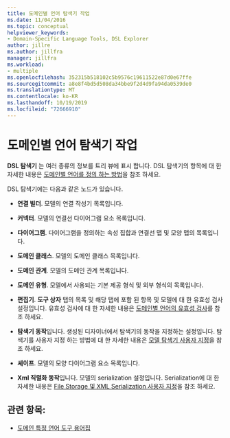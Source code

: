 ```yaml
---
title: 도메인별 언어 탐색기 작업
ms.date: 11/04/2016
ms.topic: conceptual
helpviewer_keywords:
- Domain-Specific Language Tools, DSL Explorer
author: jillre
ms.author: jillfra
manager: jillfra
ms.workload:
- multiple
ms.openlocfilehash: 352315b518102c5b9576c19611522e87d0e67ffe
ms.sourcegitcommit: a8e8f4bd5d508da34bbe9f2d4d9fa94da0539de0
ms.translationtype: MT
ms.contentlocale: ko-KR
ms.lasthandoff: 10/19/2019
ms.locfileid: "72666910"
---
```

# <a name="working-with-the-domain-specific-language-explorer"></a>도메인별 언어 탐색기 작업
**DSL 탐색기** 는 여러 종류의 정보를 트리 뷰에 표시 합니다. DSL 탐색기의 항목에 대 한 자세한 내용은 [도메인별 언어를 정의 하는 방법](../modeling/how-to-define-a-domain-specific-language.md)을 참조 하세요.

 DSL 탐색기에는 다음과 같은 노드가 있습니다.

- **연결 빌더**. 모델의 연결 작성기 목록입니다.

- **커넥터**. 모델의 연결선 다이어그램 요소 목록입니다.

- **다이어그램**. 다이어그램을 정의하는 속성 집합과 연결선 맵 및 모양 맵의 목록입니다.

- **도메인 클래스**. 모델의 도메인 클래스 목록입니다.

- **도메인 관계**. 모델의 도메인 관계 목록입니다.

- **도메인 유형**. 모델에서 사용되는 기본 제공 형식 및 외부 형식의 목록입니다.

- **편집기**. **도구 상자** 탭의 목록 및 해당 탭에 포함 된 항목 및 모델에 대 한 유효성 검사 설정입니다. 유효성 검사에 대 한 자세한 내용은 [도메인별 언어의 유효성 검사](../modeling/validation-in-a-domain-specific-language.md)를 참조 하세요.

- **탐색기 동작**입니다. 생성된 디자이너에서 탐색기의 동작을 지정하는 설정입니다. 탐색기를 사용자 지정 하는 방법에 대 한 자세한 내용은 [모델 탐색기 사용자 지정](../modeling/customizing-the-model-explorer.md)을 참조 하세요.

- **셰이프**. 모델의 모양 다이어그램 요소 목록입니다.

- **Xml 직렬화 동작**입니다. 모델의 serialization 설정입니다. Serialization에 대 한 자세한 내용은 [File Storage 및 XML Serialization 사용자 지정](../modeling/customizing-file-storage-and-xml-serialization.md)을 참조 하세요.

## <a name="see-also"></a>관련 항목:

- [도메인 특정 언어 도구 용어집](https://msdn.microsoft.com/ca5e84cb-a315-465c-be24-76aa3df276aa)
